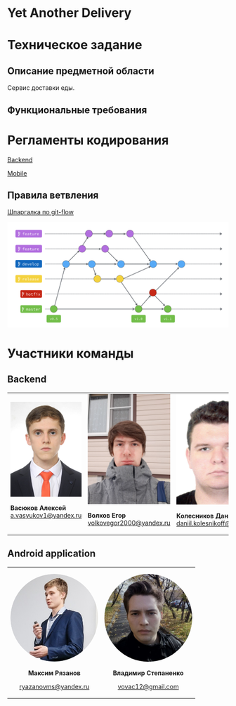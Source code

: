 # Yet Another Delivery

# Техническое задание

## Описание предметной области

Сервис доставки еды.

## Функциональные требования

# Регламенты кодирования

[Backend](https://github.com/MAVIKE/yad-docs/backend/rules.md)

[Mobile](https://github.com/ribot/android-guidelines/blob/master/project_and_code_guidelines.md)

## Правила ветвления

[Шпаргалка по git-flow](https://danielkummer.github.io/git-flow-cheatsheet/index.ru_RU.html)

<img src="docs/git-flow.png" alt="git-flow" width="1000"/>

# Участники команды

## Backend

<table>
<tr>
<td>

<img src="docs/vasyukov.jpg" alt="Vasyukov Alexey" width="200"/>

**Васюков Алексей**
a.vasyukov1@yandex.ru

</td>
<td>

<img src="docs/volkov.jpg" alt="Volkov Egor" width="200"/>

**Волков Егор**
volkovegor2000@yandex.ru

</td>
<td>

<img src="docs/kolesnikov.jpg" alt="Kolesnikov Daniil" width="200"/>

**Колесников Даниил**
daniil.kolesnikoff@gmail.com

</td>
<td>

<img src="docs/moskovskiy.jpg" alt="Moskovskiy Dmitriy" width="200"/>

**Московский Дмитрий**
dimez77@mail.ru

</td>
</tr>
</table>

## Android application

<table>
<tr>
<td>

<img src="docs/ryazanov.png" 
     alt="Maxim Ryazanov"
     style="object-fit: cover; 
            border-radius: 50%;
            height: 200px; 
            width: 200px;"
/>

<div style="text-align: center">

**Максим Рязанов**

ryazanovms@yandex.ru

</div>

</td>
<td>

<img src="docs/stepanenko.jpg" 
     alt="Vladimir Stepanenko"
     style="object-fit: cover; 
            border-radius: 50%;
            height: 200px; 
            width: 200px;"
/>

<div style="text-align: center">

**Владимир Степаненко**

vovac12@gmail.com

</div>

</td>
</tr>
</table>